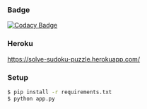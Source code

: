 ### Badge

[![Codacy Badge](https://app.codacy.com/project/badge/Grade/89a117c5dccb4e3c80a990501d7d60ac)](https://www.codacy.com/gh/ishi720/solve_sudoku_puzzle/dashboard?utm_source=github.com&amp;utm_medium=referral&amp;utm_content=ishi720/solve_sudoku_puzzle&amp;utm_campaign=Badge_Grade)

### Heroku

https://solve-sudoku-puzzle.herokuapp.com/

### Setup

```bash
$ pip install -r requirements.txt
$ python app.py
```
